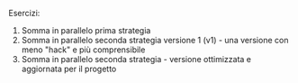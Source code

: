 Esercizi:

1. Somma in parallelo prima strategia
2. Somma in parallelo seconda strategia versione 1 (v1) - una versione con meno "hack" e più comprensibile
3. Somma in parallelo seconda strategia - versione ottimizzata e aggiornata per il progetto
